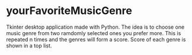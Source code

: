 ﻿# yourFavoriteMusicGenre

Tkinter desktop application made with Python.
The idea is to choose one music genre from two ramdomly selected ones you prefer more. 
This is repeated n times and the genres will form a score.
Score of each genre is shown in a top list.
